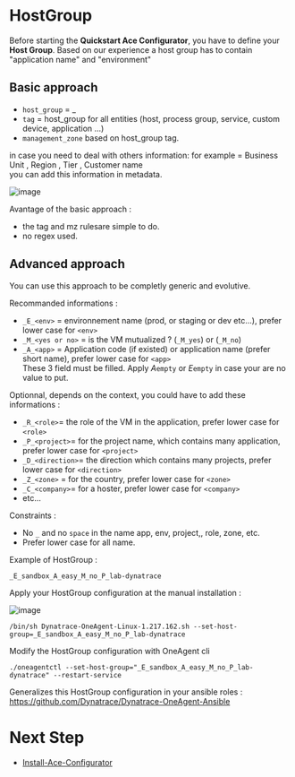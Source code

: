 # HostGroup

Before starting the **Quickstart Ace Configurator**, you have to define your **Host Group**. 
Based on our experience a host group has to contain "application name" and "environment"  

## Basic approach  

- `host_group` = <app>_<env>
- `tag` = host_group for all entities (host, process group, service, custom device, application ...)
- `management_zone` based on host_group tag.

in case you need to deal with others information: for example = Business Unit , Region , Tier , Customer name  
you can add this information in metadata.   

![image](https://user-images.githubusercontent.com/40337213/225312399-fed466ca-ab10-405a-ac4b-21f7a5f1a85a.png)

Avantage of the basic approach :
- the tag and mz rulesare simple to do.
- no regex used.


## Advanced approach  

You can use this approach to be completly generic and evolutive. 

Recommanded informations :   

  - `_E_<env>` = environnement name (prod, or staging or dev etc...), prefer lower case for `<env>` 
  - `_M_<yes or no>` = is the VM mutualized ? (`_M_yes`) or (`_M_no`) 
  - `_A_<app>` = Application code (if existed) or application name (prefer short name), prefer lower case for `<app>`  
  These 3 field must be filled. Apply _A_`empty` or _E_`empty` in case your are no value to put.
 
Optionnal, depends on the context, you could have to add these informations :   
  
  - `_R_<role>`= the role of the VM in the application, prefer lower case for `<role>`
  - `_P_<project>`= for the project name, which contains many application, prefer lower case for `<project>`
  - `_D_<direction>`= the direction which contains many projects, prefer lower case for `<direction>`
  - `_Z_<zone>` = for the country, prefer lower case for `<zone>`
  - `_C_<company>`= for a hoster, prefer lower case for `<company>`
  - etc...

Constraints : 
  
   - No `_` and no `space`  in the name app, env, project,, role, zone, etc.
   - Prefer lower case for all name.

Example of HostGroup : 

  `_E_sandbox_A_easy_M_no_P_lab-dynatrace`

Apply your HostGroup configuration at the manual installation  :

 ![image](https://user-images.githubusercontent.com/40337213/130984116-0d33e833-51d0-4499-b0c4-489633ef2e86.png)
  
  `/bin/sh Dynatrace-OneAgent-Linux-1.217.162.sh --set-host-group=_E_sandbox_A_easy_M_no_P_lab-dynatrace`

Modify the HostGroup configuration with OneAgent cli 

  `./oneagentctl --set-host-group="_E_sandbox_A_easy_M_no_P_lab-dynatrace" --restart-service`
  
Generalizes this HostGroup configuration in your ansible roles : https://github.com/Dynatrace/Dynatrace-OneAgent-Ansible
 
 
# Next Step

- [Install-Ace-Configurator](/Install-Ace-Configurator)
